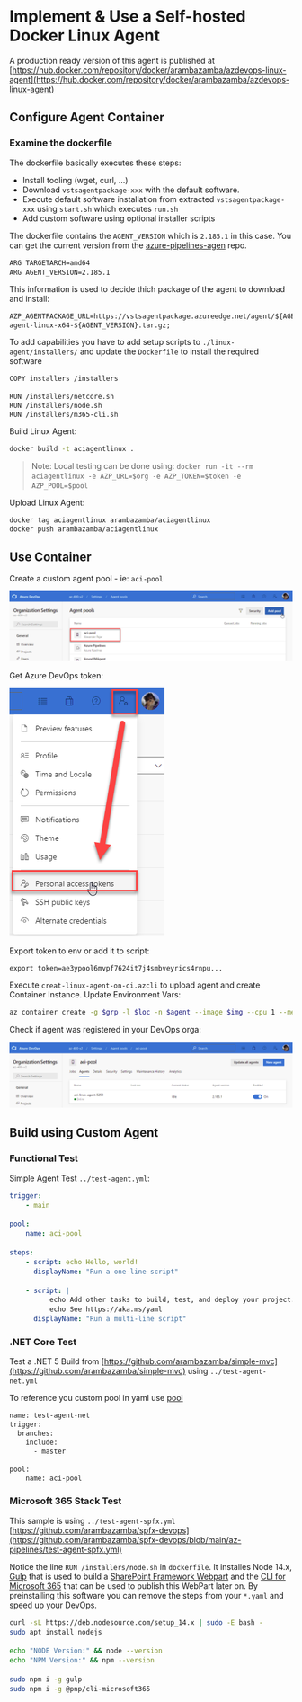 # Implement & Use a Self-hosted Docker Linux Agent

A production ready version of this agent is published at [https://hub.docker.com/repository/docker/arambazamba/azdevops-linux-agent](https://hub.docker.com/repository/docker/arambazamba/azdevops-linux-agent)

## Configure Agent Container

### Examine the dockerfile

The dockerfile basically executes these steps:

- Install tooling (wget, curl, ...)
- Download `vstsagentpackage-xxx` with the default software. 
- Execute default software installation from extracted `vstsagentpackage-xxx` using `start.sh` which executes `run.sh`
- Add custom software using optional installer scripts

The dockerfile contains the `AGENT_VERSION` which is `2.185.1` in this case. You can get the current version from the [azure-pipelines-agen](https://github.com/Microsoft/azure-pipelines-agent/releases) repo. 

```bash
ARG TARGETARCH=amd64
ARG AGENT_VERSION=2.185.1
```

This information is used to decide thich package of the agent to download and install:

```
AZP_AGENTPACKAGE_URL=https://vstsagentpackage.azureedge.net/agent/${AGENT_VERSION}/vsts-agent-linux-x64-${AGENT_VERSION}.tar.gz;
```

To add capabilities you have to add setup scripts to `./linux-agent/installers/` and update the `Dockerfile` to install the required software

```docker
COPY installers /installers

RUN /installers/netcore.sh
RUN /installers/node.sh
RUN /installers/m365-cli.sh
```

Build Linux Agent:

```bash
docker build -t aciagentlinux .
```

>Note: Local testing can be done using: `docker run -it --rm aciagentlinux -e AZP_URL=$org -e AZP_TOKEN=$token -e AZP_POOL=$pool`

Upload Linux Agent:

```
docker tag aciagentlinux arambazamba/aciagentlinux
docker push arambazamba/aciagentlinux
```
## Use Container

Create a custom agent pool - ie: `aci-pool`

![aci-pool](_images/aci-pool.png)

Get Azure DevOps token:

![devops-token](_images/devops-token.png)

Export token to env or add it to script:

```
export token=ae3ypool6mvpf7624it7j4smbveyrics4rnpu...
```

Execute `creat-linux-agent-on-ci.azcli` to upload agent and create Container Instance. Update Environment Vars:

```bash
az container create -g $grp -l $loc -n $agent --image $img --cpu 1 --memory 1 --dns-name-label $agent --port 80 --environment-variables 'AZP_URL'=$org 'AZP_TOKEN'=$token 'AZP_AGENT_NAME'=$agent 'AZP_POOL'=$pool
```

Check if agent was registered in your DevOps orga:

![agent-up](_images/agent-up.png)

## Build using Custom Agent

### Functional Test

Simple Agent Test `../test-agent.yml`:

```yaml
trigger:
    - main

pool:
    name: aci-pool

steps:
    - script: echo Hello, world!
      displayName: "Run a one-line script"

    - script: |
          echo Add other tasks to build, test, and deploy your project.
          echo See https://aka.ms/yaml
      displayName: "Run a multi-line script"
```

### .NET Core Test

Test a .NET 5 Build from [https://github.com/arambazamba/simple-mvc](https://github.com/arambazamba/simple-mvc) using `../test-agent-net.yml`

To reference you custom pool in yaml use [pool](https://docs.microsoft.com/en-us/azure/devops/pipelines/agents/pools-queues?view=azure-devops&tabs=yaml%2Cbrowser#choosing-a-pool-and-agent-in-your-pipeline)

```
name: test-agent-net
trigger:
  branches:
    include:
      - master

pool:
    name: aci-pool
```

### Microsoft 365 Stack Test

This sample is using `../test-agent-spfx.yml` [https://github.com/arambazamba/spfx-devops](https://github.com/arambazamba/spfx-devops/blob/main/az-pipelines/test-agent-spfx.yml)

Notice the line `RUN /installers/node.sh` in `dockerfile`. It installes Node 14.x, [Gulp](https://gulpjs.com/) that is used to build a [SharePoint Framework Webpart](https://docs.microsoft.com/en-us/sharepoint/dev/spfx/sharepoint-framework-overview) and the [CLI for Microsoft 365](https://pnp.github.io/cli-microsoft365/) that can be used to publish this WebPart later on. By preinstalling this software you can remove the steps from your `*.yaml` and speed up your DevOps.

```bash
curl -sL https://deb.nodesource.com/setup_14.x | sudo -E bash -
sudo apt install nodejs

echo "NODE Version:" && node --version
echo "NPM Version:" && npm --version

sudo npm i -g gulp
sudo npm i -g @pnp/cli-microsoft365
```
